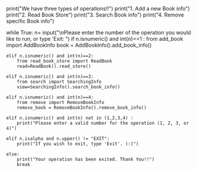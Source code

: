 print("We have three types of operations!!")
print("1. Add a new Book info")
print("2. Read Book Store")
print("3. Search Book info")
print("4. Remove specific Book info")

while True:
    n= input("\nPlease enter the number of the operation you would like to run, or type 'Exit: ")
    if n.isnumeric() and int(n)==1 :
        from add_book import AddBookInfo
        book = AddBookInfo().add_book_info()

    elif n.isnumeric() and int(n)==2:
        from read_book_store import ReadBook
        read=ReadBook().read_store()

    elif n.isnumeric() and int(n)==3:
        from search import SearchingInfo
        view=SearchingInfo().search_book_info()

    elif n.isnumeric() and int(n)==4:
        from remove import RemoveBookInfo
        remove_book = RemoveBookInfo().remove_book_info()

    elif n.isnumeric() and int(n) not in (1,2,3,4) :
        print("Please enter a valid number for the operation (1, 2, 3, or 4)")

    elif n.isalpha and n.upper() != "EXIT":
        print("If you wish to exit, type 'Exit'. ):(")
        
    else: 
        print("Your operation has been exited. Thank You!!")
        break

